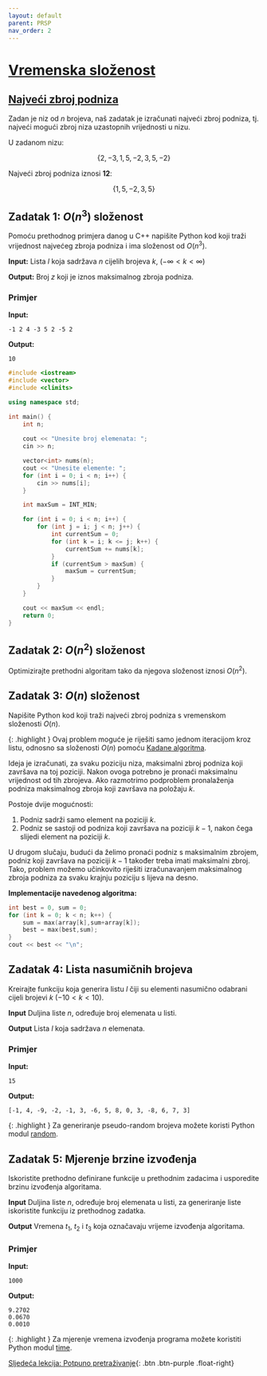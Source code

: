 ```yaml
---
layout: default
parent: PRSP
nav_order: 2
---
```


# [Vremenska složenost](https://cses.fi/book/book.pdf#chapter.2)

## [Najveći zbroj podniza](https://en.wikipedia.org/wiki/Maximum_subarray_problem)

Zadan je niz od $n$ brojeva, naš zadatak je izračunati najveći zbroj podniza, tj. najveći mogući zbroj niza uzastopnih vrijednosti u nizu.

U zadanom nizu:

$$\{2, -3, 1, 5, -2, 3, 5, -2\}$$

Najveći zbroj podniza iznosi **12**:

$$\{1, 5, -2, 3, 5\}$$

## Zadatak 1: $O(n^3)$ složenost

Pomoću prethodnog primjera danog u C++ napišite Python kod koji traži vrijednost najvećeg zbroja podniza i ima složenost od $O(n^3)$.

**Input:**
Lista $l$ koja sadržava $n$ cijelih brojeva $k$, $( -\infty < k < \infty)$

**Output:**
Broj $z$ koji je iznos maksimalnog zbroja podniza.

### Primjer

**Input:**

```text
-1 2 4 -3 5 2 -5 2
```

**Output:**

```text
10
```

```cpp
#include <iostream>
#include <vector>
#include <climits>

using namespace std;

int main() {
    int n;
    
    cout << "Unesite broj elemenata: ";
    cin >> n;

    vector<int> nums(n);
    cout << "Unesite elemente: ";
    for (int i = 0; i < n; i++) {
        cin >> nums[i];
    }

    int maxSum = INT_MIN;

    for (int i = 0; i < n; i++) {
        for (int j = i; j < n; j++) {
            int currentSum = 0;
            for (int k = i; k <= j; k++) {
                currentSum += nums[k];
            }
            if (currentSum > maxSum) {
                maxSum = currentSum;
            }
        }
    }

    cout << maxSum << endl;
    return 0;
}
```

## Zadatak 2: $O(n^2)$ složenost

Optimizirajte prethodni algoritam tako da njegova složenost iznosi $O(n^2)$.

## Zadatak 3: $O(n)$ složenost

Napišite Python kod koji traži najveći zbroj podniza s vremenskom složenosti $O(n)$.

{: .highlight }
Ovaj problem moguće je riješiti samo jednom iteracijom kroz listu, odnosno sa složenosti $O(n)$ pomoću [Kadane algoritma](https://en.wikipedia.org/wiki/Joseph_Born_Kadane).

Ideja je izračunati, za svaku poziciju niza, maksimalni zbroj podniza koji završava na toj poziciji. Nakon ovoga potrebno je pronaći maksimalnu vrijednost od tih zbrojeva. Ako razmotrimo podproblem pronalaženja podniza maksimalnog zbroja koji završava na položaju $k$.

Postoje dvije mogućnosti:

1. Podniz sadrži samo element na poziciji $k$.
2. Podniz se sastoji od podniza koji završava na poziciji $k-1$, nakon čega slijedi
element na poziciji $k$.

U drugom slučaju, budući da želimo pronaći podniz s maksimalnim zbrojem, podniz koji završava na poziciji $k-1$ također treba imati maksimalni zbroj. Tako, problem možemo učinkovito riješiti izračunavanjem maksimalnog zbroja podniza za svaku krajnju poziciju s lijeva na desno.

**Implementacije navedenog algoritma:**

```cpp
int best = 0, sum = 0;
for (int k = 0; k < n; k++) {
    sum = max(array[k],sum+array[k]);
    best = max(best,sum);
}
cout << best << "\n";
```

## Zadatak 4: Lista nasumičnih brojeva

Kreirajte funkciju koja generira listu $l$ čiji su elementi nasumično odabrani cijeli brojevi $k$ $( - 10 < k < 10)$.

**Input**
Duljina liste $n$, određuje broj elemenata u listi.

**Output**
Lista $l$ koja sadržava $n$ elemenata.

### Primjer

**Input:**

```text
15
```

**Output:**

```text
[-1, 4, -9, -2, -1, 3, -6, 5, 8, 0, 3, -8, 6, 7, 3]
```

{: .highlight }
Za generiranje pseudo-random brojeva možete koristi Python modul [random](https://docs.python.org/3/library/random.html).

## Zadatak 5: Mjerenje brzine izvođenja

Iskoristite prethodno definirane funkcije u prethodnim zadacima i usporedite brzinu izvođenja algoritama.

**Input**
Duljina liste $n$, određuje broj elemenata u listi, za generiranje liste iskoristite funkciju iz prethodnog zadatka.

**Output**
Vremena $t_1$, $t_2$ i $t_3$ koja označavaju vrijeme izvođenja algoritama.

### Primjer

**Input:**

```text
1000
```

**Output:**

```text
9.2702
0.0670
0.0010
```

{: .highlight }
Za mjerenje vremena izvođenja programa možete koristiti Python modul [time](https://docs.python.org/3/library/time.html).

[Sljedeća lekcija: Potpuno pretraživanje](../potpuno-pretrazivanje){: .btn .btn-purple .float-right}

